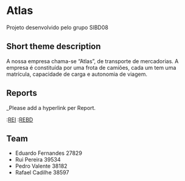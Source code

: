 # Atlas

Projeto desenvolvido pelo grupo SIBD08

## Short theme description

A nossa empresa chama-se “Atlas”, de transporte de mercadorias. A empresa é constituída por uma frota de camiões, cada um tem uma matrícula, capacidade de carga e autonomia de viagem.

## Reports
_Please add a hyperlink per Report.

:[REI](doc/rei/rei00.md)
:[REBD](doc/rebd/rebd00.md)

## Team
* Eduardo Fernandes 27829
* Rui Pereira 39534
* Pedro Valente 38182
* Rafael Cadilhe 38597
